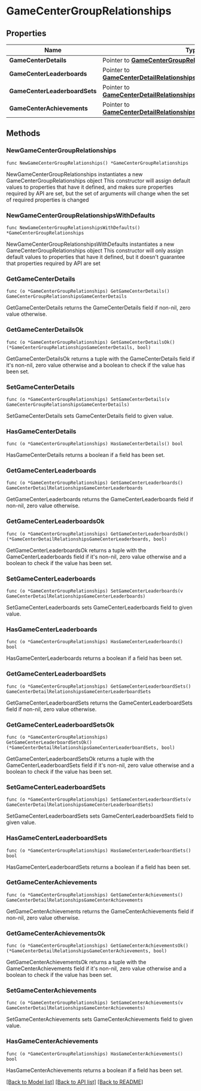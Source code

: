 # GameCenterGroupRelationships

## Properties

Name | Type | Description | Notes
------------ | ------------- | ------------- | -------------
**GameCenterDetails** | Pointer to [**GameCenterGroupRelationshipsGameCenterDetails**](GameCenterGroupRelationshipsGameCenterDetails.md) |  | [optional] 
**GameCenterLeaderboards** | Pointer to [**GameCenterDetailRelationshipsGameCenterLeaderboards**](GameCenterDetailRelationshipsGameCenterLeaderboards.md) |  | [optional] 
**GameCenterLeaderboardSets** | Pointer to [**GameCenterDetailRelationshipsGameCenterLeaderboardSets**](GameCenterDetailRelationshipsGameCenterLeaderboardSets.md) |  | [optional] 
**GameCenterAchievements** | Pointer to [**GameCenterDetailRelationshipsGameCenterAchievements**](GameCenterDetailRelationshipsGameCenterAchievements.md) |  | [optional] 

## Methods

### NewGameCenterGroupRelationships

`func NewGameCenterGroupRelationships() *GameCenterGroupRelationships`

NewGameCenterGroupRelationships instantiates a new GameCenterGroupRelationships object
This constructor will assign default values to properties that have it defined,
and makes sure properties required by API are set, but the set of arguments
will change when the set of required properties is changed

### NewGameCenterGroupRelationshipsWithDefaults

`func NewGameCenterGroupRelationshipsWithDefaults() *GameCenterGroupRelationships`

NewGameCenterGroupRelationshipsWithDefaults instantiates a new GameCenterGroupRelationships object
This constructor will only assign default values to properties that have it defined,
but it doesn't guarantee that properties required by API are set

### GetGameCenterDetails

`func (o *GameCenterGroupRelationships) GetGameCenterDetails() GameCenterGroupRelationshipsGameCenterDetails`

GetGameCenterDetails returns the GameCenterDetails field if non-nil, zero value otherwise.

### GetGameCenterDetailsOk

`func (o *GameCenterGroupRelationships) GetGameCenterDetailsOk() (*GameCenterGroupRelationshipsGameCenterDetails, bool)`

GetGameCenterDetailsOk returns a tuple with the GameCenterDetails field if it's non-nil, zero value otherwise
and a boolean to check if the value has been set.

### SetGameCenterDetails

`func (o *GameCenterGroupRelationships) SetGameCenterDetails(v GameCenterGroupRelationshipsGameCenterDetails)`

SetGameCenterDetails sets GameCenterDetails field to given value.

### HasGameCenterDetails

`func (o *GameCenterGroupRelationships) HasGameCenterDetails() bool`

HasGameCenterDetails returns a boolean if a field has been set.

### GetGameCenterLeaderboards

`func (o *GameCenterGroupRelationships) GetGameCenterLeaderboards() GameCenterDetailRelationshipsGameCenterLeaderboards`

GetGameCenterLeaderboards returns the GameCenterLeaderboards field if non-nil, zero value otherwise.

### GetGameCenterLeaderboardsOk

`func (o *GameCenterGroupRelationships) GetGameCenterLeaderboardsOk() (*GameCenterDetailRelationshipsGameCenterLeaderboards, bool)`

GetGameCenterLeaderboardsOk returns a tuple with the GameCenterLeaderboards field if it's non-nil, zero value otherwise
and a boolean to check if the value has been set.

### SetGameCenterLeaderboards

`func (o *GameCenterGroupRelationships) SetGameCenterLeaderboards(v GameCenterDetailRelationshipsGameCenterLeaderboards)`

SetGameCenterLeaderboards sets GameCenterLeaderboards field to given value.

### HasGameCenterLeaderboards

`func (o *GameCenterGroupRelationships) HasGameCenterLeaderboards() bool`

HasGameCenterLeaderboards returns a boolean if a field has been set.

### GetGameCenterLeaderboardSets

`func (o *GameCenterGroupRelationships) GetGameCenterLeaderboardSets() GameCenterDetailRelationshipsGameCenterLeaderboardSets`

GetGameCenterLeaderboardSets returns the GameCenterLeaderboardSets field if non-nil, zero value otherwise.

### GetGameCenterLeaderboardSetsOk

`func (o *GameCenterGroupRelationships) GetGameCenterLeaderboardSetsOk() (*GameCenterDetailRelationshipsGameCenterLeaderboardSets, bool)`

GetGameCenterLeaderboardSetsOk returns a tuple with the GameCenterLeaderboardSets field if it's non-nil, zero value otherwise
and a boolean to check if the value has been set.

### SetGameCenterLeaderboardSets

`func (o *GameCenterGroupRelationships) SetGameCenterLeaderboardSets(v GameCenterDetailRelationshipsGameCenterLeaderboardSets)`

SetGameCenterLeaderboardSets sets GameCenterLeaderboardSets field to given value.

### HasGameCenterLeaderboardSets

`func (o *GameCenterGroupRelationships) HasGameCenterLeaderboardSets() bool`

HasGameCenterLeaderboardSets returns a boolean if a field has been set.

### GetGameCenterAchievements

`func (o *GameCenterGroupRelationships) GetGameCenterAchievements() GameCenterDetailRelationshipsGameCenterAchievements`

GetGameCenterAchievements returns the GameCenterAchievements field if non-nil, zero value otherwise.

### GetGameCenterAchievementsOk

`func (o *GameCenterGroupRelationships) GetGameCenterAchievementsOk() (*GameCenterDetailRelationshipsGameCenterAchievements, bool)`

GetGameCenterAchievementsOk returns a tuple with the GameCenterAchievements field if it's non-nil, zero value otherwise
and a boolean to check if the value has been set.

### SetGameCenterAchievements

`func (o *GameCenterGroupRelationships) SetGameCenterAchievements(v GameCenterDetailRelationshipsGameCenterAchievements)`

SetGameCenterAchievements sets GameCenterAchievements field to given value.

### HasGameCenterAchievements

`func (o *GameCenterGroupRelationships) HasGameCenterAchievements() bool`

HasGameCenterAchievements returns a boolean if a field has been set.


[[Back to Model list]](../README.md#documentation-for-models) [[Back to API list]](../README.md#documentation-for-api-endpoints) [[Back to README]](../README.md)


